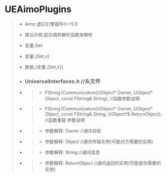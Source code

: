 # UEAimoPlugins

> - Aimo 虚幻引擎插件(>=5.1)
> - 建议示例,配合插件解析函数来解析
> - 变量,Get
> - 变量,{Set,x}
> - 数据,{变量,{Set,x}}
>
> - ### UniversalInterfaces.h //头文件
>
> - > - FString ICommunication(UObject* Owner, UObject* Object, const FString& String); //函数参数说明
>
> - > - FString ICommunication(UObject* Owner, UObject* Object, const FString& String, UObject\*& ReturnObject); //函数重载 参数说明
>
> - > - 参数解释: Owner //通讯目标
>
> - > - 参数解释: Object //通讯传输实例(可能对方需要的实例)
>
> - > - 参数解释: String //通讯信息
>
> - > - 参数解释: ReturnObject //通讯返回的实例(可能是你需要的实例)
